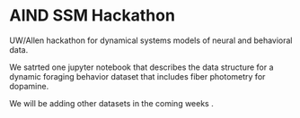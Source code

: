 # AIND SSM Hackathon
UW/Allen hackathon for dynamical systems models of neural and behavioral data.

We satrted one jupyter notebook that describes the data structure for a dynamic foraging behavior dataset that includes fiber photometry for dopamine.

We will be adding other datasets in the coming weeks .
